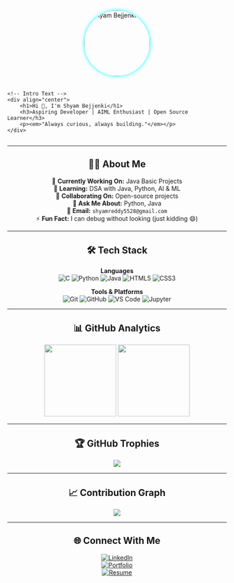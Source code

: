 <!-- Profile Layout -->
<div style="display: flex; align-items: center; justify-content: center; gap: 20px; flex-wrap: wrap;">
    <!-- Profile Photo -->
    <img src="your-photo-link" alt="Shyam Bejjenki" width="150" style="border-radius: 50%; box-shadow: 0 0 10px #00F7FF;">
    
    <!-- Intro Text -->
    <div align="center">
        <h1>Hi 👋, I'm Shyam Bejjenki</h1>
        <h3>Aspiring Developer | AIML Enthusiast | Open Source Learner</h3>
        <p><em>"Always curious, always building."</em></p>
    </div>
</div>

---

<!-- About Me Section -->
<div align="center">

## 👨‍💻 About Me  
🔭 **Currently Working On:** Java Basic Projects  
🌱 **Learning:** DSA with Java, Python, AI & ML  
🤝 **Collaborating On:** Open-source projects  
💬 **Ask Me About:** Python, Java  
📧 **Email:** `shyamreddy5528@gmail.com`  
⚡ **Fun Fact:** I can debug without looking (just kidding 😄)  

</div>

---

<!-- Tech Stack -->
<div align="center">

## 🛠 Tech Stack  

**Languages**  
![C](https://img.shields.io/badge/C-0A1A2F?style=for-the-badge&logo=c&logoColor=00F7FF)
![Python](https://img.shields.io/badge/Python-0A1A2F?style=for-the-badge&logo=python&logoColor=00F7FF)
![Java](https://img.shields.io/badge/Java-0A1A2F?style=for-the-badge&logo=java&logoColor=00F7FF)
![HTML5](https://img.shields.io/badge/HTML5-0A1A2F?style=for-the-badge&logo=html5&logoColor=00F7FF)
![CSS3](https://img.shields.io/badge/CSS3-0A1A2F?style=for-the-badge&logo=css3&logoColor=00F7FF)  

**Tools & Platforms**  
![Git](https://img.shields.io/badge/Git-0A1A2F?style=for-the-badge&logo=git&logoColor=00F7FF)
![GitHub](https://img.shields.io/badge/GitHub-0A1A2F?style=for-the-badge&logo=github&logoColor=00F7FF)
![VS Code](https://img.shields.io/badge/VS%20Code-0A1A2F?style=for-the-badge&logo=visual-studio-code&logoColor=00F7FF)
![Jupyter](https://img.shields.io/badge/Jupyter-0A1A2F?style=for-the-badge&logo=jupyter&logoColor=00F7FF)

</div>

---

<!-- GitHub Stats -->
<div align="center">

## 📊 GitHub Analytics  
<img src="https://github-readme-stats.vercel.app/api?username=Shyambejjenki&show_icons=true&theme=radical&hide_border=true&title_color=00F7FF&icon_color=00F7FF" height="165px"/>  
<img src="https://github-readme-streak-stats.herokuapp.com?user=Shyambejjenki&theme=radical&hide_border=true&ring=00F7FF&fire=00F7FF&currStreakLabel=00F7FF" height="165px"/>  

---

## 🏆 GitHub Trophies  
<img src="https://github-profile-trophy.vercel.app/?username=Shyambejjenki&theme=onestar&no-frame=true&margin-w=10&row=1&column=6"/>

---

## 📈 Contribution Graph  
<img src="https://github-readme-activity-graph.vercel.app/graph?username=Shyambejjenki&theme=react-dark&bg_color=0A1A2F&color=00F7FF&line=00F7FF&point=FFFFFF&hide_border=true"/>

</div>

---

<!-- Contact -->
<div align="center">

## 🌐 Connect With Me  
[![LinkedIn](https://img.shields.io/badge/LinkedIn-0A66C2?style=for-the-badge&logo=linkedin&logoColor=white)](https://www.linkedin.com/in/shyambejjenki/)  
[![Portfolio](https://img.shields.io/badge/Portfolio-0A1A2F?style=for-the-badge&logo=firefox&logoColor=00F7FF)](https://shyambejjenki.github.io/Portfolio/)  
[![Resume](https://img.shields.io/badge/Resume-0A1A2F?style=for-the-badge&logo=google-drive&logoColor=00F7FF)](https://drive.google.com/file/d/your-resume-id/view?usp=sharing)  

</div>

